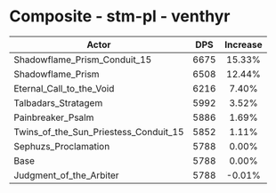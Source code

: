 # Composite - stm-pl - venthyr
| Actor | DPS | Increase |
|---|:---:|:---:|
|Shadowflame_Prism_Conduit_15|6675|15.33%|
|Shadowflame_Prism|6508|12.44%|
|Eternal_Call_to_the_Void|6216|7.40%|
|Talbadars_Stratagem|5992|3.52%|
|Painbreaker_Psalm|5886|1.69%|
|Twins_of_the_Sun_Priestess_Conduit_15|5852|1.11%|
|Sephuzs_Proclamation|5788|0.00%|
|Base|5788|0.00%|
|Judgment_of_the_Arbiter|5788|-0.01%|
